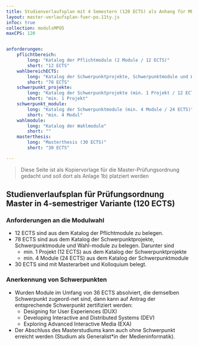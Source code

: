 ```yaml
---
title: Studienverlaufsplan mit 4 Semestern (120 ECTS) als Anhang für MPO5
layout: master-verlaufsplan-fuer-po.11ty.js
inToc: true
collection: modulsMPO5
maxCPS: 120


anforderungen:
    pflichtbereich:
        long: "Katalog der Pflichtmodule (2 Module / 12 ECTS)"
        short: "12 ECTS"
    wahlbereichECTS: 
        long: "Katalog der Schwerpunktprojekte, Schwerpunktmodule und Wahlmodule (78 ECTS)"
        short: "78 ECTS"
    schwerpunkt_projekte:
        long: "Katalog der Schwerpunktprojekte (min. 1 Projekt / 12 ECTS)"
        short: "min. 1 Projekt"
    schwerpunkt_module:
        long: "Katalog der Schwerpunktmodule (min. 4 Module / 24 ECTS)"
        short: "min. 4 Modul"
    wahlmodule:
        long: "Katalog der Wahlmodule"
        short: ""
    masterthesis:
        long: "Masterthesis (30 ECTS)"
        short: "30 ECTS"

---
```


> Diese Seite ist als Kopiervorlage für die Master-Prüfungsordnung gedacht und soll dort als Anlage 1b) platziert werden

## Studienverlaufsplan für Prüfungsordnung Master in 4-semestriger Variante (120 ECTS)

### Anforderungen an die Modulwahl
* 12 ECTS sind aus dem Katalog der Pflichtmodule zu belegen.
* 78 ECTS sind aus dem Katalog der Schwerpunktprojekte, Schwerpunktmodule und Wahl-module zu belegen. Darunter sind
    * min. 1 Projekt (12 ECTS) aus dem Katalog der Schwerpunktprojekte
    * min. 4 Module (24 ECTS) aus dem Katalog der Schwerpunktmodule
* 30 ECTS sind mit Masterarbeit und Kolloquium belegt.

### Anerkennung von Schwerpunkten
* Wurden Module im Umfang von 36 ECTS absolviert, die demselben Schwerpunkt zugeord-net sind, dann kann auf Antrag der entsprechende Schwerpunkt zertifiziert werden:
    * Designing for User Experiences (DUX)
    * Developing Interactive and Distributed Systems (DEV)
    * Exploring Advanced Interactive Media (EXA)
* Der Abschluss des Masterstudiums kann auch ohne Schwerpunkt erreicht werden (Studium als Generalist\*in der Medieninformatik).
